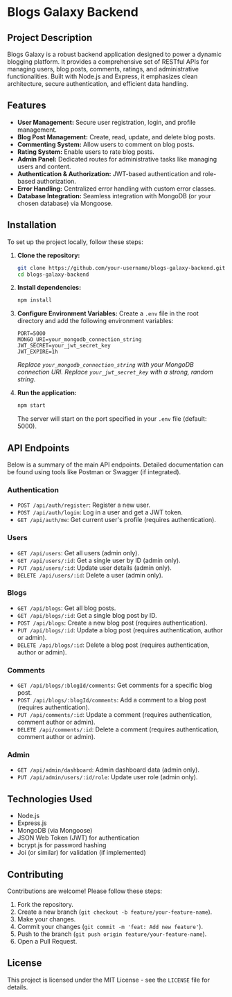 # Blogs Galaxy Backend

## Project Description

Blogs Galaxy is a robust backend application designed to power a dynamic blogging platform. It provides a comprehensive set of RESTful APIs for managing users, blog posts, comments, ratings, and administrative functionalities. Built with Node.js and Express, it emphasizes clean architecture, secure authentication, and efficient data handling.

## Features

- **User Management:** Secure user registration, login, and profile management.
- **Blog Post Management:** Create, read, update, and delete blog posts.
- **Commenting System:** Allow users to comment on blog posts.
- **Rating System:** Enable users to rate blog posts.
- **Admin Panel:** Dedicated routes for administrative tasks like managing users and content.
- **Authentication & Authorization:** JWT-based authentication and role-based authorization.
- **Error Handling:** Centralized error handling with custom error classes.
- **Database Integration:** Seamless integration with MongoDB (or your chosen database) via Mongoose.

## Installation

To set up the project locally, follow these steps:

1.  **Clone the repository:**
    ```bash
    git clone https://github.com/your-username/blogs-galaxy-backend.git
    cd blogs-galaxy-backend
    ```

2.  **Install dependencies:**
    ```bash
    npm install
    ```

3.  **Configure Environment Variables:**
    Create a `.env` file in the root directory and add the following environment variables:
    ```
    PORT=5000
    MONGO_URI=your_mongodb_connection_string
    JWT_SECRET=your_jwt_secret_key
    JWT_EXPIRE=1h
    ```
    *Replace `your_mongodb_connection_string` with your MongoDB connection URI.*
    *Replace `your_jwt_secret_key` with a strong, random string.*

4.  **Run the application:**
    ```bash
    npm start
    ```
    The server will start on the port specified in your `.env` file (default: 5000).

## API Endpoints

Below is a summary of the main API endpoints. Detailed documentation can be found using tools like Postman or Swagger (if integrated).

### Authentication
- `POST /api/auth/register`: Register a new user.
- `POST /api/auth/login`: Log in a user and get a JWT token.
- `GET /api/auth/me`: Get current user's profile (requires authentication).

### Users
- `GET /api/users`: Get all users (admin only).
- `GET /api/users/:id`: Get a single user by ID (admin only).
- `PUT /api/users/:id`: Update user details (admin only).
- `DELETE /api/users/:id`: Delete a user (admin only).

### Blogs
- `GET /api/blogs`: Get all blog posts.
- `GET /api/blogs/:id`: Get a single blog post by ID.
- `POST /api/blogs`: Create a new blog post (requires authentication).
- `PUT /api/blogs/:id`: Update a blog post (requires authentication, author or admin).
- `DELETE /api/blogs/:id`: Delete a blog post (requires authentication, author or admin).

### Comments
- `GET /api/blogs/:blogId/comments`: Get comments for a specific blog post.
- `POST /api/blogs/:blogId/comments`: Add a comment to a blog post (requires authentication).
- `PUT /api/comments/:id`: Update a comment (requires authentication, comment author or admin).
- `DELETE /api/comments/:id`: Delete a comment (requires authentication, comment author or admin).

### Admin
- `GET /api/admin/dashboard`: Admin dashboard data (admin only).
- `PUT /api/admin/users/:id/role`: Update user role (admin only).

## Technologies Used

- Node.js
- Express.js
- MongoDB (via Mongoose)
- JSON Web Token (JWT) for authentication
- bcrypt.js for password hashing
- Joi (or similar) for validation (if implemented)

## Contributing

Contributions are welcome! Please follow these steps:

1.  Fork the repository.
2.  Create a new branch (`git checkout -b feature/your-feature-name`).
3.  Make your changes.
4.  Commit your changes (`git commit -m 'feat: Add new feature'`).
5.  Push to the branch (`git push origin feature/your-feature-name`).
6.  Open a Pull Request.

## License

This project is licensed under the MIT License - see the `LICENSE` file for details.